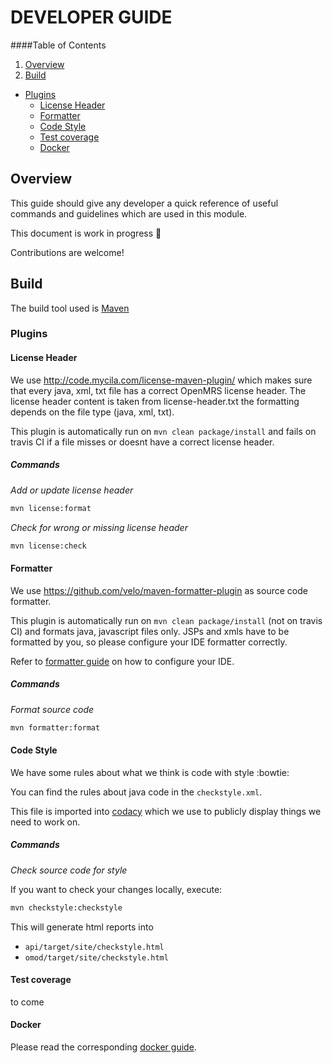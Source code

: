 # DEVELOPER GUIDE

####Table of Contents

1. [Overview](#overview)
2. [Build](#build)
  * [Plugins](#plugins)
    * [License Header](#license-header)
    * [Formatter](#formatter)
    * [Code Style](#code-style)
    * [Test coverage](#test-coverage)
    * [Docker](#docker)

## Overview

This guide should give any developer a quick reference of useful commands and
guidelines which are used in this module.

This document is work in progress :construction_worker:

Contributions are welcome!

## Build

The build tool used is [Maven](https://maven.apache.org/)

### Plugins

#### License Header

We use http://code.mycila.com/license-maven-plugin/ which makes sure that every
java, xml, txt file has a correct OpenMRS license header. The license header
content is taken from license-header.txt the formatting depends on the file
type (java, xml, txt).

This plugin is automatically run on `mvn clean package/install` and fails on
travis CI if a file misses or doesnt have a correct license header.

##### Commands

_Add or update license header_

```bash
mvn license:format
```

_Check for wrong or missing license header_

```bash
mvn license:check
```

#### Formatter

We use https://github.com/velo/maven-formatter-plugin as source code formatter.

This plugin is automatically run on `mvn clean package/install` (not on travis
CI) and formats java, javascript files only. JSPs and xmls have to be formatted
by you, so please configure your IDE formatter correctly.

Refer to [formatter guide](FORMATTER.md) on how to configure your
IDE.

##### Commands

_Format source code_

```bash
mvn formatter:format
```

#### Code Style

We have some rules about what we think is code with style :bowtie:

You can find the rules about java code in the `checkstyle.xml`.

This file is imported into [codacy](https://www.codacy.com/app/teleivo/openmrs-module-radiology_2/dashboard)
which we use to publicly display things we need to work on.

##### Commands

_Check source code for style_

If you want to check your changes locally, execute:

```bash
mvn checkstyle:checkstyle
```

This will generate html reports into

* `api/target/site/checkstyle.html`
* `omod/target/site/checkstyle.html`

#### Test coverage

to come

#### Docker

Please read the corresponding [docker guide](DOCKER.md).

